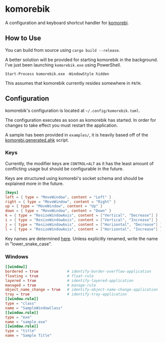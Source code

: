 # komorebik

A configuration and keyboard shortcut handler for [komorebi](https://github.com/LGUG2Z/komorebi/).

## How to Use

You can build from source using `cargo build --release`.

A better solution will be provided for starting komorebik in the background.  I've just been launching `komorebik.exe` using PowerShell.

```shell
Start-Process komorebik.exe -WindowStyle hidden
```

This assumes that komorebik currently resides somewhere in `PATH`.

## Configuration

komorebik's configuration is located at `~/.config/komorebik.toml`.

The configuration executes as soon as komorebik has started.  In order for changes to take effect you must restart the application.

A sample has been provided in `examples/`, it is heavily based off of the [komorebi.generated.ahk](https://github.com/LGUG2Z/komorebi/blob/master/komorebi.generated.ahk) script.

### Keys

Currently, the modifier keys are `CONTROL+ALT` as it has the least amount of conflicting usage but should be configurable in the future.

Keys are structured using komorebi's socket schema and should be explained more in the future.

```toml
[keys]
left = { type = "MoveWindow", content = "Left" }
right = { type = "MoveWindow", content = "Right" }
up = { type = "MoveWindow", content = "Up" }
down = { type = "MoveWindow", content = "Down" }
k = { type = "ResizeWindowAxis", content = ["Vertical", "Decrease"] }
i = { type = "ResizeWindowAxis", content = ["Vertical", "Increase"] }
j = { type = "ResizeWindowAxis", content = ["Horizontal", "Decrease"] }
l = { type = "ResizeWindowAxis", content = ["Horizontal", "Increase"] }
```

Key names are determined [here](src/keyboard.rs).  Unless explicitly renamed, write the name in "lower_snake_case".

### Windows

```toml
[[window]]
bordered = true             # identify-border-overflow-application
floating = true             # float-rule
layered = true              # identify-layered-application
managed = true              # manage-rule
object_name_change = true   # identify-object-name-change-application
tray = true                 # identify-tray-application
[[window.rule]]
type = "class"
name = "SampleWindowClass"
[[window.rule]]
type = "exe"
name = "sample.exe"
[[window.rule]]
type = "title"
name = "Sample Title"
```
